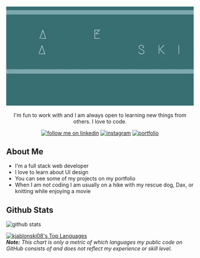 <p align="center">
  <img src="giphy.gif">
</p>

<p align="center">I'm fun to work with and I am always open to learning new things from others. I love to code.</p>

<p align="center">
  <a href="https://www.linkedin.com/in/katie-jablonski/"><img alt="follow me on linkedin" title="Follow me on linkedin" src="https://img.shields.io/badge/-katiejablonski-blue?style=flat-square&logo=Linkedin&logoColor=white&link=https://www.linkedin.com/in/katie-jablonski"/></a>
  <a href="https://www.instagram.com/jadiek08/"><img alt="instagram" title="Follow me on Instagram" src="https://img.shields.io/badge/-jadiek08-red?style=flat-square&logo=Instagram&logoColor=white&link=https://www.instagram.com/jadiek08"/></a>
  <a href="http://www.katiejablonski.com/"><img alt="portfolio" title="checkout my portfolio" src="https://img.shields.io/badge/-katiejablonski-darkgreen?style=flat-square&logo=Safari&logoColor=white&link=http://katiejablonski.com"/></a>
</p>

<h2>About Me </h2>
<ul>
  <li>I'm a full stack web developer</li>
  <li>I love to learn about UI design</li>
  <li>You can see some of my projects on my portfolio</li>
  <li>When I am not coding I am usually on a hike with my rescue dog, Dax, or knitting while enjoying a movie</li>
</ul>

<h2>Github Stats</h2>

![github stats](https://github-readme-stats.vercel.app/api?username=kjablonski08)

 <a href="https://github.com/anuraghazra/github-readme-stats"><img alt="kjablonski08's Top Languages" src="https://github-readme-stats.vercel.app/api/top-langs/?username=kjablonski08&langs_count=10&layout=compact#" /></a>
  <br/>
  <b><i>Note:</i></b> <i>This chart is only a metric of which languages my public code on GitHub consists of and does not reflect my experience or skill level.</i>
</details>
